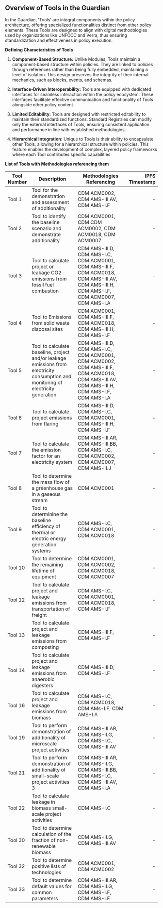 ## Overview of Tools in the Guardian

In the Guardian, 'Tools' are integral components within the policy architecture, offering specialized functionalities distinct from other policy elements. These Tools are designed to align with digital methodologies used by organizations like UNFCCC and Verra, thus ensuring standardization and effectiveness in policy execution.

**Defining Characteristics of Tools**

1. **Component-Based Structure:** Unlike Modules, Tools maintain a component-based structure within policies. They are linked to policies through references rather than being fully embedded, maintaining a level of isolation. This design preserves the integrity of their internal mechanics, such as blocks, events, and schemas.

2. **Interface-Driven Interoperability:** Tools are equipped with dedicated interfaces for seamless interaction within the policy ecosystem. These interfaces facilitate effective communication and functionality of Tools alongside other policy content.

3. **Limited Editability:** Tools are designed with restricted editability to maintain their standardized functions. Standard Registries can modify only the external interfaces of Tools, ensuring consistent application and performance in line with established methodologies.

4. **Hierarchical Integration:** Unique to Tools is their ability to encapsulate other Tools, allowing for a hierarchical structure within policies. This feature enables the development of complex, layered policy frameworks where each Tool contributes specific capabilities.

**List of Tools with Methodologies referencing them**

| Tool Number | Description | Methodologies Referencing | IPFS Timestamp |
|---|---|---|---:|
| Tool 1 | Tool for the demonstration and assessment of additionality | CDM ACM0002, CDM AMS-III.AV, CDM AMS-I.F | - |
| Tool 2 | Tool to identify the baseline scenario and demonstrate additionality | CDM ACM0001, CDM CDM ACM0002, CDM ACM0018, CDM ACM0007 | - |
| Tool 3 | Tool to calculate project or leakage CO2 emissions from fossil fuel combustion | CDM AMS-III.D, CDM AMS-I.C, CDM ACM0001, CDM AMS-III.F, CDM ACM0018, CDM AMS-III.AV, CDM AMS-III.H, CDM AMS-I.F, CDM ACM0007, CDM AMS-I.A | -|
| Tool 4 | Tool to Emissions from solid waste disposal sites   | CDM ACM0001, CDM AMS-III.F, CDM ACM0018, CDM AMS-III.H, CDM AMS-I.F | - |
| Tool 5 | Tool to calculate baseline, project and/or leakage emissions from electricity consumption and monitoring of electricity generation | CDM AMS-III.D, CDM AMS-I.C, CDM ACM0001, CDM ACM0002, CDM AMS-III.F, CDM ACM0018, CDM AMS-III.AV, CDM AMS-III.H, CDM AMS-I.F, CDM AMS-I.A | - |
| Tool 6 | Tool to calculate project emissions from flaring | CDM AMS-III.D, CDM AMS-I.C, CDM ACM0001, CDM AMS-III.H, CDM AMS-I.F |-|
| Tool 7 | Tool to calculate the emission factor for an electricity system | CDM AMS-III.AR, CDM AMS-III.BB, CDM AMS-I.C, CDM ACM0002, CDM ACM0007, CDM AMS-II.J | -|
| Tool 8 | Tool to determine the mass flow of a greenhouse gas in a gaseous stream | CDM ACM0001 |-|
| Tool 9 | Tool to determinine the baseline efficiency of thermal or electric energy generation systems | CDM AMS-I.C, CDM ACM0001, CDM ACM0018 | -|
| Tool 10 | Tool to determine the remaining lifetime of equipment | CDM ACM0001, CDM ACM0002, CDM ACM0018, CDM ACM0007 | - |
| Tool 12 | Tool to calculate project and leakage emissions from transportation of freight | CDM AMS-I.C, CDM ACM0001, CDM ACM0018, CDM AMS-I.F |-|
| Tool 13 | Tool to calculate project and leakage emissions from composting  | CDM AMS-III.F, CDM AMS-I.F |-|
| Tool 14 | Tool to calculate project and leakage emissions from anaerobic digesters | CDM AMS-III.D, CDM AMS-I.F | - |
| Tool 16 | Tool to calculate project and leakage emissions from biomass   | CDM AMS-I.C, CDM ACM0018, CDM AMs-I.F, CDM AMS-I.A | -|
| Tool 19 | Tool to perform demonstration of additionality of microscale project activities | CDM AMS-III.AR, CDM AMS-II.G, CDM AMS-I.C, CDM AMS-III.AV  | - |
| Tool 21 | Tool to perform demonstration of additionality of small-scale project activities  3 | CDM AMS-III.AR, CDM AMS-II.G, CDM AMS-III.BB, CDM AMS-I.C, CDM AMS-III.AV, CDM AMS-I.A | - |
| Tool 22 | Tool to calculate leakage in biomass small-scale project activities  | CDM AMS-I.C | -|
| Tool 30 | Tool to determine calculation of the fraction of non-renewable biomass | CDM AMS-II.G, CDM AMS-III.AV | - |
| Tool 32 | Tool to determine positive lists of technologies | CDM ACM0001, CDM ACM0002 | - |
| Tool 33 | Tool to determine default values for common parameters   | CDM AMS-III.AR, CDM AMS-II.G, CDM AMS-I.F, CDM AMS-I.F | - |
